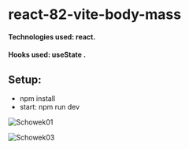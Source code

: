 # react-82-vite-body-mass

#### Technologies used: react.
#### Hooks used: useState .
## Setup:
* npm install
* start: npm run dev

![Schowek01](https://github.com/ajarek/react-82-vite-body-mass/assets/61388692/8be1cb67-7ac4-4384-898a-aacf3c716af9)

![Schowek03](https://github.com/ajarek/react-82-vite-body-mass/assets/61388692/b496ba16-1db2-42ee-98f7-f5bbd675d2fd)
